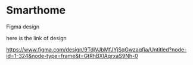 # Smarthome
Figma design

here is the link of design

https://www.figma.com/design/9TdjVJbMfJYjSqGwzaqfia/Untitled?node-id=1-324&node-type=frame&t=GtRhBXlAqrxaS9Nh-0
